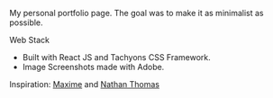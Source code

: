 My personal portfolio page. The goal was to make it as minimalist as possible.

Web Stack
- Built with React JS and Tachyons CSS Framework.
- Image Screenshots made with Adobe.

Inspiration:
[Maxime](https://maximeheckel.com) and [Nathan Thomas](https://nathanthomas.dev)
